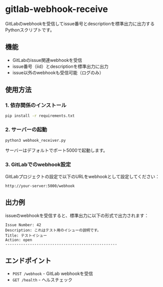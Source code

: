 # gitlab-webhook-receive

GitLabのwebhookを受信してissue番号とdescriptionを標準出力に出力するPythonスクリプトです。

## 機能

- GitLabのissue関連webhookを受信
- issue番号（iid）とdescriptionを標準出力に出力
- issue以外のwebhookも受信可能（ログのみ）

## 使用方法

### 1. 依存関係のインストール

```bash
pip install -r requirements.txt
```

### 2. サーバーの起動

```bash
python3 webhook_receiver.py
```

サーバーはデフォルトでポート5000で起動します。

### 3. GitLabでのwebhook設定

GitLabプロジェクトの設定で以下のURLをwebhookとして設定してください：

```
http://your-server:5000/webhook
```

## 出力例

issueのwebhookを受信すると、標準出力に以下の形式で出力されます：

```
Issue Number: 42
Description: これはテスト用のイシューの説明です。
Title: テストイシュー
Action: open
--------------------------------------------------
```

## エンドポイント

- `POST /webhook` - GitLab webhookを受信
- `GET /health` - ヘルスチェック
